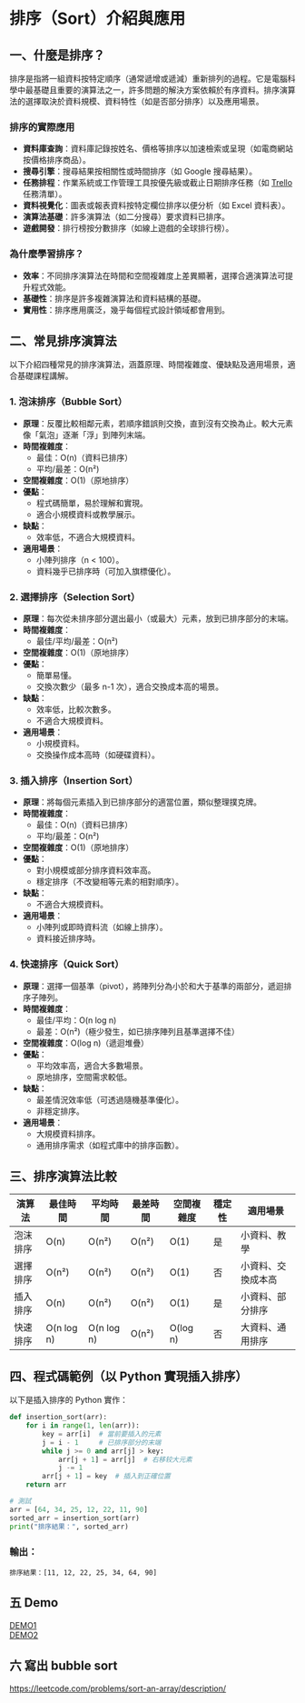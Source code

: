 # 排序（Sort）介紹與應用

## 一、什麼是排序？

排序是指將一組資料按特定順序（通常遞增或遞減）重新排列的過程。它是電腦科學中最基礎且重要的演算法之一，許多問題的解決方案依賴於有序資料。排序演算法的選擇取決於資料規模、資料特性（如是否部分排序）以及應用場景。

### 排序的實際應用

- **資料庫查詢**：資料庫記錄按姓名、價格等排序以加速檢索或呈現（如電商網站按價格排序商品）。
- **搜尋引擎**：搜尋結果按相關性或時間排序（如 Google 搜尋結果）。
- **任務排程**：作業系統或工作管理工具按優先級或截止日期排序任務（如 [Trello](https://trello.com/zh-Hant) 任務清單）。
- **資料視覺化**：圖表或報表資料按特定欄位排序以便分析（如 Excel 資料表）。
- **演算法基礎**：許多演算法（如二分搜尋）要求資料已排序。
- **遊戲開發**：排行榜按分數排序（如線上遊戲的全球排行榜）。

### 為什麼學習排序？

- **效率**：不同排序演算法在時間和空間複雜度上差異顯著，選擇合適演算法可提升程式效能。
- **基礎性**：排序是許多複雜演算法和資料結構的基礎。
- **實用性**：排序應用廣泛，幾乎每個程式設計領域都會用到。

## 二、常見排序演算法

以下介紹四種常見的排序演算法，涵蓋原理、時間複雜度、優缺點及適用場景，適合基礎課程講解。
### 1. 泡沫排序（Bubble Sort）

- **原理**：反覆比較相鄰元素，若順序錯誤則交換，直到沒有交換為止。較大元素像「氣泡」逐漸「浮」到陣列末端。
- **時間複雜度**：
  - 最佳：O(n)（資料已排序）
  - 平均/最差：O(n²)
- **空間複雜度**：O(1)（原地排序）
- **優點**：
  - 程式碼簡單，易於理解和實現。
  - 適合小規模資料或教學展示。
- **缺點**：
  - 效率低，不適合大規模資料。
- **適用場景**：
  - 小陣列排序（n < 100）。
  - 資料幾乎已排序時（可加入旗標優化）。

### 2. 選擇排序（Selection Sort）

- **原理**：每次從未排序部分選出最小（或最大）元素，放到已排序部分的末端。
- **時間複雜度**：
  - 最佳/平均/最差：O(n²)
- **空間複雜度**：O(1)（原地排序）
- **優點**：
  - 簡單易懂。
  - 交換次數少（最多 n-1 次），適合交換成本高的場景。
- **缺點**：
  - 效率低，比較次數多。
  - 不適合大規模資料。
- **適用場景**：
  - 小規模資料。
  - 交換操作成本高時（如硬碟資料）。

### 3. 插入排序（Insertion Sort）

- **原理**：將每個元素插入到已排序部分的適當位置，類似整理撲克牌。
- **時間複雜度**：
  - 最佳：O(n)（資料已排序）
  - 平均/最差：O(n²)
- **空間複雜度**：O(1)（原地排序）
- **優點**：
  - 對小規模或部分排序資料效率高。
  - 穩定排序（不改變相等元素的相對順序）。
- **缺點**：
  - 不適合大規模資料。
- **適用場景**：
  - 小陣列或即時資料流（如線上排序）。
  - 資料接近排序時。

### 4. 快速排序（Quick Sort）

- **原理**：選擇一個基準（pivot），將陣列分為小於和大于基準的兩部分，遞迴排序子陣列。
- **時間複雜度**：
  - 最佳/平均：O(n log n)
  - 最差：O(n²)（極少發生，如已排序陣列且基準選擇不佳）
- **空間複雜度**：O(log n)（遞迴堆疊）
- **優點**：
  - 平均效率高，適合大多數場景。
  - 原地排序，空間需求較低。
- **缺點**：
  - 最差情況效率低（可透過隨機基準優化）。
  - 非穩定排序。
- **適用場景**：
  - 大規模資料排序。
  - 通用排序需求（如程式庫中的排序函數）。

## 三、排序演算法比較

| 演算法        | 最佳時間 | 平均時間 | 最差時間 | 空間複雜度 | 穩定性 | 適用場景                     |
|---------------|----------|----------|----------|------------|--------|-----------------------------|
| 泡沫排序      | O(n)     | O(n²)    | O(n²)    | O(1)       | 是     | 小資料、教學                |
| 選擇排序      | O(n²)    | O(n²)    | O(n²)    | O(1)       | 否     | 小資料、交換成本高          |
| 插入排序      | O(n)     | O(n²)    | O(n²)    | O(1)       | 是     | 小資料、部分排序            |
| 快速排序      | O(n log n) | O(n log n) | O(n²)  | O(log n)   | 否     | 大資料、通用排序            |

## 四、程式碼範例（以 Python 實現插入排序）

以下是插入排序的 Python 實作：

```python
def insertion_sort(arr):
    for i in range(1, len(arr)):
        key = arr[i]  # 當前要插入的元素
        j = i - 1     # 已排序部分的末端
        while j >= 0 and arr[j] > key:
            arr[j + 1] = arr[j]  # 右移较大元素
            j -= 1
        arr[j + 1] = key  # 插入到正確位置
    return arr

# 測試
arr = [64, 34, 25, 12, 22, 11, 90]
sorted_arr = insertion_sort(arr)
print("排序結果：", sorted_arr)

```

### 輸出：
```
排序結果：[11, 12, 22, 25, 34, 64, 90]
```

## 五 Demo

[DEMO1](https://www.toptal.com/developers/sorting-algorithms) <br>
[DEMO2](https://visualgo.net/en/sorting) <br>

## 六 寫出 bubble sort

https://leetcode.com/problems/sort-an-array/description/